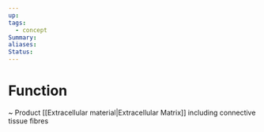 ```yaml
---
up: 
tags:
  - concept
Summary: 
aliases: 
Status:
---
```

# Function
~
Product [[Extracellular material|Extracellular Matrix]] including connective tissue fibres